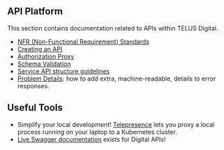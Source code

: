 ## API Platform

This section contains documentation related to APIs within TELUS Digital.

- [NFR (Non-Functional Requirement) Standards](nfrs.md)
- [Creating an API](creating-an-api.md)
- [Authorization Proxy](authorization-proxy.md)
- [Schema Validation](schema-validation.md)
- [Service API structure guidelines](service-api-structure-guidelines.md)
- [Problem Details](problem-details.md): how to add extra, machine-readable, details to error responses.

## Useful Tools

- Simplify your local development! [Telepresence](https://blog.openshift.com/telepresence-local-development/) lets you proxy a local process running on your laptop to a Kubernetes cluster.
- [Live Swagger documentation](https://www.telus.com/api-platform) exists for Digital APIs!
